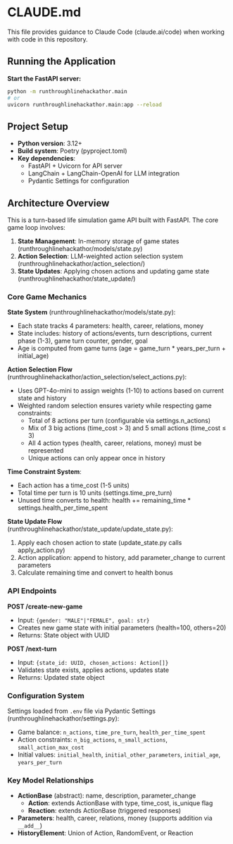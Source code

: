 # CLAUDE.md

This file provides guidance to Claude Code (claude.ai/code) when working with code in this repository.

## Running the Application

**Start the FastAPI server:**
```bash
python -m runthroughlinehackathor.main
# or
uvicorn runthroughlinehackathor.main:app --reload
```

## Project Setup

- **Python version**: 3.12+
- **Build system**: Poetry (pyproject.toml)
- **Key dependencies**:
  - FastAPI + Uvicorn for API server
  - LangChain + LangChain-OpenAI for LLM integration
  - Pydantic Settings for configuration

## Architecture Overview

This is a turn-based life simulation game API built with FastAPI. The core game loop involves:

1. **State Management**: In-memory storage of game states (runthroughlinehackathor/models/state.py)
2. **Action Selection**: LLM-weighted action selection system (runthroughlinehackathor/action_selection/)
3. **State Updates**: Applying chosen actions and updating game state (runthroughlinehackathor/state_update/)

### Core Game Mechanics

**State System** (runthroughlinehackathor/models/state.py):
- Each state tracks 4 parameters: health, career, relations, money
- State includes: history of actions/events, turn descriptions, current phase (1-3), game turn counter, gender, goal
- Age is computed from game turns (age = game_turn * years_per_turn + initial_age)

**Action Selection Flow** (runthroughlinehackathor/action_selection/select_actions.py):
- Uses GPT-4o-mini to assign weights (1-10) to actions based on current state and history
- Weighted random selection ensures variety while respecting game constraints:
  - Total of 8 actions per turn (configurable via settings.n_actions)
  - Mix of 3 big actions (time_cost > 3) and 5 small actions (time_cost ≤ 3)
  - All 4 action types (health, career, relations, money) must be represented
  - Unique actions can only appear once in history

**Time Constraint System**:
- Each action has a time_cost (1-5 units)
- Total time per turn is 10 units (settings.time_pre_turn)
- Unused time converts to health: health += remaining_time * settings.health_per_time_spent

**State Update Flow** (runthroughlinehackathor/state_update/update_state.py):
1. Apply each chosen action to state (update_state.py calls apply_action.py)
2. Action application: append to history, add parameter_change to current parameters
3. Calculate remaining time and convert to health bonus

### API Endpoints

**POST /create-new-game**
- Input: `{gender: "MALE"|"FEMALE", goal: str}`
- Creates new game state with initial parameters (health=100, others=20)
- Returns: State object with UUID

**POST /next-turn**
- Input: `{state_id: UUID, chosen_actions: Action[]}`
- Validates state exists, applies actions, updates state
- Returns: Updated state object

### Configuration System

Settings loaded from `.env` file via Pydantic Settings (runthroughlinehackathor/settings.py):
- Game balance: `n_actions`, `time_pre_turn`, `health_per_time_spent`
- Action constraints: `n_big_actions`, `n_small_actions`, `small_action_max_cost`
- Initial values: `initial_health`, `initial_other_parameters`, `initial_age`, `years_per_turn`

### Key Model Relationships

- **ActionBase** (abstract): name, description, parameter_change
  - **Action**: extends ActionBase with type, time_cost, is_unique flag
  - **Reaction**: extends ActionBase (triggered responses)
- **Parameters**: health, career, relations, money (supports addition via `__add__`)
- **HistoryElement**: Union of Action, RandomEvent, or Reaction
